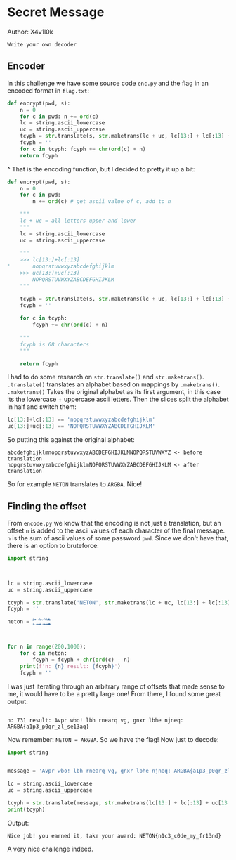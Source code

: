 # Secret Message

Author: X4v1l0k
```
Write your own decoder
```

## Encoder

In this challenge we have some source code `enc.py` and the flag in an encoded format in `flag.txt`:
```py
def encrypt(pwd, s):
	n = 0
	for c in pwd: n += ord(c)
	lc = string.ascii_lowercase  
	uc = string.ascii_uppercase	
	tcyph = str.translate(s, str.maketrans(lc + uc, lc[13:] + lc[:13] + uc[13:] + uc[:13]))
	fcyph = ''
	for c in tcyph: fcyph += chr(ord(c) + n)
	return fcyph
```
^ That is the encoding function, but I decided to pretty it up a bit:
```py
def encrypt(pwd, s):
	n = 0
	for c in pwd: 
		n += ord(c) # get ascii value of c, add to n

	"""
	lc + uc = all letters upper and lower
	"""
	lc = string.ascii_lowercase  
	uc = string.ascii_uppercase
	
	"""
	>>> lc[13:]+lc[:13]
'		nopqrstuvwxyzabcdefghijklm
	>>> uc[13:]+uc[:13]
		NOPQRSTUVWXYZABCDEFGHIJKLM
	"""

	tcyph = str.translate(s, str.maketrans(lc + uc, lc[13:] + lc[:13] + uc[13:] + uc[:13]))
	fcyph = ''
	
	for c in tcyph: 
		fcyph += chr(ord(c) + n)
	
	"""
	fcyph is 68 characters
	"""

	return fcyph
```
I had to do some research on `str.translate()` and `str.maketrans()`. `.translate()` translates an alphabet based on mappings by `.maketrans()`. `.maketrans()` Takes the original alphabet as its first argument, in this case its the lowercase + uppercase ascii letters. Then the slices split the alphabet in half and switch them:
```python
lc[13:]+lc[:13] == 'nopqrstuvwxyzabcdefghijklm'
uc[13:]+uc[:13] == 'NOPQRSTUVWXYZABCDEFGHIJKLM'
```
So putting this against the original alphabet:
```
abcdefghijklmnopqrstuvwxyzABCDEFGHIJKLMNOPQRSTUVWXYZ <- before translation
nopqrstuvwxyzabcdefghijklmNOPQRSTUVWXYZABCDEFGHIJKLM <- after translation
```
So for example `NETON` translates to `ARGBA`. Nice! 

## Finding the offset

From `encode.py` we know that the encoding is not just a translation, but an offset `n` is added to the ascii values of each character of the final message. `n` is the sum of ascii values of some password `pwd`. Since we don't have that, there is an option to bruteforce:
```py
import string



lc = string.ascii_lowercase  
uc = string.ascii_uppercase

tcyph = str.translate('NETON', str.maketrans(lc + uc, lc[13:] + lc[:13] + uc[13:] + uc[:13]))
fcyph = ''

neton = '̜͍͑͋˻͒̽͊˼˻͇̽̓˻͍͉̼͍̀͌˻͑͂̇˻͉͓͍͂˻͇̽̓̀˻͉͉̀͌̕ͅ˻̢̜̭̝̜͖̼̺͍̺͕͇̺͎̼̌͋̎͋̋͌̀̌̎͌͘'



for n in range(200,1000):
	for c in neton:
		fcyph = fcyph + chr(ord(c) - n)
	print(f'n: {n} result: {fcyph}')
	fcyph = ''
```
I was just iterating through an arbitrary range of offsets that made sense to me, it would have to be a pretty large one! From there, I found some great output:
```

n: 731 result: Avpr wbo! lbh rnearq vg, gnxr lbhe njneq: ARGBA{a1p3_p0qr_zl_se13aq}

```
Now remember: `NETON = ARGBA`. So we have the flag! Now just to decode:
```py
import string


message = 'Avpr wbo! lbh rnearq vg, gnxr lbhe njneq: ARGBA{a1p3_p0qr_zl_se13aq}'

lc = string.ascii_lowercase  
uc = string.ascii_uppercase

tcyph = str.translate(message, str.maketrans(lc[13:] + lc[:13] + uc[13:] + uc[:13],lc + uc))
print(tcyph)
```
Output: 
```
Nice job! you earned it, take your award: NETON{n1c3_c0de_my_fr13nd}
```
A very nice challenge indeed.